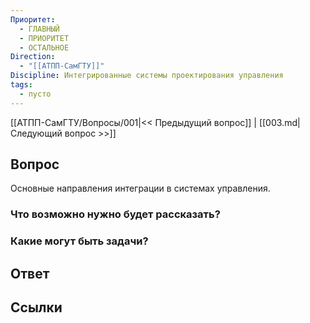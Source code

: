 ```yaml
---
Приоритет:
  - ГЛАВНЫЙ
  - ПРИОРИТЕТ
  - ОСТАЛЬНОЕ
Direction:
  - "[[АТПП-СамГТУ]]" 
Discipline: Интегрированные системы проектирования управления 
tags:
  - пусто
---
```

[[АТПП-СамГТУ/Вопросы/001|<< Предыдущий вопрос]] | [[003.md|Следующий вопрос >>]]
## Вопрос

Основные направления интеграции в системах управления.

### Что возможно нужно будет рассказать?

### Какие могут быть задачи?

## Ответ

## Ссылки
